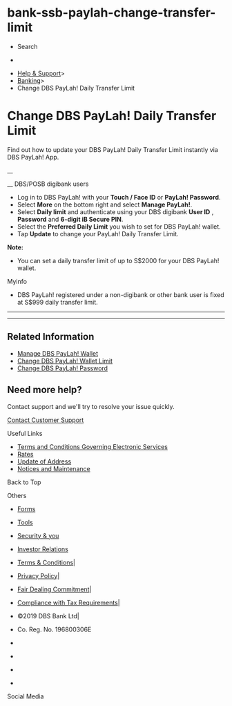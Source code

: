 # bank-ssb-paylah-change-transfer-limit

[](https://www.dbs.com.sg)

  * Search 

  * 


[](https://www.dbs.com.sg/personal/default.page) [](https://www.dbs.com.sg/personal/support/bank-ssb-paylah-change-transfer-limit.html)

  * [Help & Support](https://www.dbs.com.sg/personal/support/home.html)>
  * [Banking](https://www.dbs.com.sg/personal/support/banking-product.html)>
  * Change DBS PayLah! Daily Transfer Limit



# Change DBS PayLah! Daily Transfer Limit

Find out how to update your DBS PayLah! Daily Transfer Limit instantly via DBS PayLah! App.

__  
  


__ DBS/POSB digibank users

  * Log in to DBS PayLah! with your **Touch / Face ID** or **PayLah! Password**.
  * Select **More** on the bottom right and select **Manage PayLah!**.
  * Select **Daily limit** and authenticate using your DBS digibank **User ID** , **Password** and **6-digit iB Secure PIN**.
  * Select the **Preferred Daily Limit** you wish to set for DBS PayLah! wallet.
  * Tap **Update** to change your PayLah! Daily Transfer Limit.

  
**Note:**

  * You can set a daily transfer limit of up to S$2000 for your DBS PayLah! wallet.



Myinfo

  * DBS PayLah! registered under a non-digibank or other bank user is fixed at S$999 daily transfer limit.



* * *

* * *

## Related Information

  * [Manage DBS PayLah! Wallet](https://www.dbs.com.sg/personal/support/bank-ssb-paylah-manage-wallet.html)
  * [Change DBS PayLah! Wallet Limit](https://www.dbs.com.sg/personal/support/bank-ssb-paylah-change-wallet-limit.html)
  * [Change DBS PayLah! Password](https://www.dbs.com.sg/personal/support/bank-ssb-reset-paylah.html)



## Need more help?

Contact support and we'll try to resolve your issue quickly.

[Contact Customer Support](https://www.dbs.com.sg/personal/contact-us.page)

Useful Links

  * [Terms and Conditions Governing Electronic Services](https://www.dbs.com.sg/personal/deposits/terms-conditions-electronic-services.page)
  * [Rates](https://www.dbs.com.sg/personal/rates-online/default.page)
  * [Update of Address](https://www.dbs.com.sg/personal/deposits/update-address.page)
  * [Notices and Maintenance](https://www.dbs.com.sg/personal/deposits/maintenance-schedule.page)



Back to Top

Others

  * [Forms](https://www.dbs.com.sg/personal/forms/default.page)
  * [Tools](https://www.dbs.com.sg/personal/calculators/default.page)
  * [Security & you](https://www.dbs.com.sg/personal/deposits/security-and-you/default.page)
  * [Investor Relations](https://www.dbs.com/investor/default.page)



  * [Terms & Conditions](https://www.dbs.com/terms/default.page)|
  * [Privacy Policy](https://www.dbs.com/privacy/default.page)|
  * [Fair Dealing Commitment](https://www.dbs.com/fairdealing/default.page)|
  * [Compliance with Tax Requirements](https://www.dbs.com.sg/personal/compliance-tax-requirements/index.html)|
  * ©2019 DBS Bank Ltd|
  * Co. Reg. No. 196800306E



  * [](https://www.facebook.com/dbs.sg)
  * [](https://twitter.com/dbsbank)
  * [](https://www.linkedin.com/company/dbs-bank)
  * [](https://www.youtube.com/dbs)



Social Media
